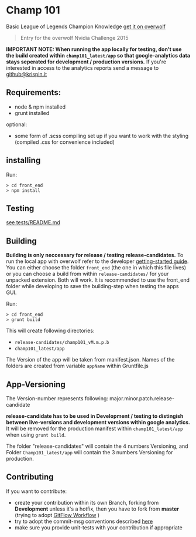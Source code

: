# Champ 101
Basic League of Legends Champion Knowledge [get it on overwolf](http://store.overwolf.com/app/Colorfulstan)

> Entry for the overwolf Nvidia Challenge 2015

**IMPORTANT NOTE: When running the app locally for testing, don't use the build created within ```champ101_latest/app``` 
so that google-analytics data stays seperated for development / production versions.**
If you're interested in access to the analytics reports send a message to github@krispin.it

## Requirements:

- node & npm installed
- grunt installed

optional:

- some form of .scss compiling set up if you want to work with the styling (compiled .css for convenience included)

## installing
Run:

	> cd front_end
	> npm install

## Testing
[see tests/README.md](front_end/tests/README.md)

## Building
**Building is only neccessary for release / testing release-candidates.**
To run the local app with overwolf refer to the developer [getting-started guide](http://developers.overwolf.com/documentation/#odk-2-0-introduction).
You can either choose the folder ```front_end``` (the one in which this file lives) or you can choose a build from within 
```release-candidates/``` for your unpacked extension. Both will work.
It is recommended to use the front_end folder while developing to save the building-step when testing the apps GUI.

Run:

    > cd front_end
    > grunt build

This will create following directories:
* ``` release-candidates/champ101_vM.m.p.b ```
* ``` champ101_latest/app ```

The Version of the app will be taken from manifest.json.
Names of the folders are created from variable ```appName``` within Gruntfile.js

## App-Versioning

The Version-number represents following:
major.minor.patch.release-candidate

**release-candidate has to be used in Development / testing to distingish between live-versions and development versions within google analytics.**
It will be removed for the production manifest within ```champ101_latest/app``` when using ```grunt build```.

The folder "release-candidates" will contain the 4 numbers Versioning, and Folder ```Champ101_latest/app``` will contain the 3 numbers Versioning for production.

## Contributing

If you want to contribute:

* create your contribution within its own Branch, forking from **Development** unless it's a hotfix, then you have to fork from **master** (trying to adopt [GitFlow Workflow](https://www.atlassian.com/git/tutorials/comparing-workflows/gitflow-workflow) )
* try to adopt the commit-msg conventions described [here](http://karma-runner.github.io/latest/dev/git-commit-msg.html) 
* make sure you provide unit-tests with your contribution if appropriate
